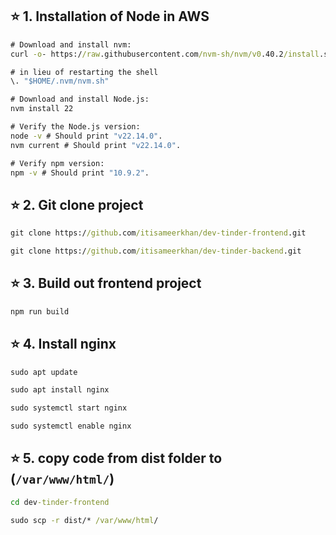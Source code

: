 ## ⭐ 1. Installation of Node in AWS

```cmd
# Download and install nvm:
curl -o- https://raw.githubusercontent.com/nvm-sh/nvm/v0.40.2/install.sh | bash

# in lieu of restarting the shell
\. "$HOME/.nvm/nvm.sh"

# Download and install Node.js:
nvm install 22

# Verify the Node.js version:
node -v # Should print "v22.14.0".
nvm current # Should print "v22.14.0".

# Verify npm version:
npm -v # Should print "10.9.2".
```


## ⭐ 2. Git clone project 

```cmd
git clone https://github.com/itisameerkhan/dev-tinder-frontend.git

git clone https://github.com/itisameerkhan/dev-tinder-backend.git
```


## ⭐ 3. Build out frontend project 

```cmd
npm run build
```

## ⭐ 4. Install nginx 

```cmd
sudo apt update 

sudo apt install nginx 

sudo systemctl start nginx

sudo systemctl enable nginx
```

## ⭐ 5. copy code from dist folder to (`/var/www/html/`)

```cmd
cd dev-tinder-frontend

sudo scp -r dist/* /var/www/html/
```